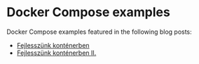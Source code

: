 # Docker Compose examples

Docker Compose examples featured in the following blog posts:

- [Fejlesszünk konténerben](http://deadlime.hu/2017/02/17/fejlesszunk-kontenerben/)
- [Fejlesszünk konténerben II.](http://deadlime.hu/2017/03/04/fejlesszunk-kontenerben-2/)

